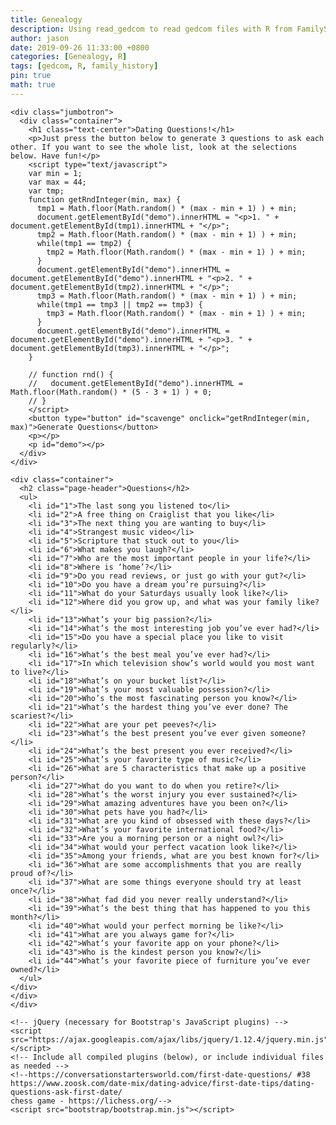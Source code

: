 ```yaml
---
title: Genealogy
description: Using read_gedcom to read gedcom files with R from FamilySearch or Ancestry.
author: jason
date: 2019-09-26 11:33:00 +0800
categories: [Genealogy, R]
tags: [gedcom, R, family_history]
pin: true
math: true
---
```


    <div class="jumbotron">
      <div class="container">
        <h1 class="text-center">Dating Questions!</h1>
        <p>Just press the button below to generate 3 questions to ask each other. If you want to see the whole list, look at the selections below. Have fun!</p>
        <script type="text/javascript">
        var min = 1;
        var max = 44;
        var tmp;
        function getRndInteger(min, max) {
          tmp1 = Math.floor(Math.random() * (max - min + 1) ) + min;
          document.getElementById("demo").innerHTML = "<p>1. " + document.getElementById(tmp1).innerHTML + "</p>";
          tmp2 = Math.floor(Math.random() * (max - min + 1) ) + min;
          while(tmp1 == tmp2) {
            tmp2 = Math.floor(Math.random() * (max - min + 1) ) + min;
          }
          document.getElementById("demo").innerHTML = document.getElementById("demo").innerHTML + "<p>2. " + document.getElementById(tmp2).innerHTML + "</p>";
          tmp3 = Math.floor(Math.random() * (max - min + 1) ) + min;
          while(tmp1 == tmp3 || tmp2 == tmp3) {
            tmp3 = Math.floor(Math.random() * (max - min + 1) ) + min;
          }
          document.getElementById("demo").innerHTML = document.getElementById("demo").innerHTML + "<p>3. " + document.getElementById(tmp3).innerHTML + "</p>";
        }

        // function rnd() {
        //   document.getElementById("demo").innerHTML = Math.floor(Math.random() * (5 - 3 + 1) ) + 0;
        // }
        </script>
        <button type="button" id="scavenge" onclick="getRndInteger(min, max)">Generate Questions</button>
        <p></p>
        <p id="demo"></p>
      </div>
    </div>

    <div class="container">
      <h2 class="page-header">Questions</h2>
      <ul>
        <li id="1">The last song you listened to</li>
        <li id="2">A free thing on Craiglist that you like</li>
        <li id="3">The next thing you are wanting to buy</li>
        <li id="4">Strangest music video</li>
        <li id="5">Scripture that stuck out to you</li>
        <li id="6">What makes you laugh?</li>
        <li id="7">Who are the most important people in your life?</li>
        <li id="8">Where is ‘home’?</li>
        <li id="9">Do you read reviews, or just go with your gut?</li>
        <li id="10">Do you have a dream you’re pursuing?</li>
        <li id="11">What do your Saturdays usually look like?</li>
        <li id="12">Where did you grow up, and what was your family like?</li>
        <li id="13">What’s your big passion?</li>
        <li id="14">What’s the most interesting job you’ve ever had?</li>
        <li id="15">Do you have a special place you like to visit regularly?</li>
        <li id="16">What’s the best meal you’ve ever had?</li>
        <li id="17">In which television show’s world would you most want to live?</li>
        <li id="18">What’s on your bucket list?</li>
        <li id="19">What’s your most valuable possession?</li>
        <li id="20">Who’s the most fascinating person you know?</li>
        <li id="21">What’s the hardest thing you’ve ever done? The scariest?</li>
        <li id="22">What are your pet peeves?</li>
        <li id="23">What’s the best present you’ve ever given someone?</li>
        <li id="24">What’s the best present you ever received?</li>
        <li id="25">What’s your favorite type of music?</li>
        <li id="26">What are 5 characteristics that make up a positive person?</li>
        <li id="27">What do you want to do when you retire?</li>
        <li id="28">What’s the worst injury you ever sustained?</li>
        <li id="29">What amazing adventures have you been on?</li>
        <li id="30">What pets have you had?</li>
        <li id="31">What are you kind of obsessed with these days?</li>
        <li id="32">What’s your favorite international food?</li>
        <li id="33">Are you a morning person or a night owl?</li>
        <li id="34">What would your perfect vacation look like?</li>
        <li id="35">Among your friends, what are you best known for?</li>
        <li id="36">What are some accomplishments that you are really proud of?</li>
        <li id="37">What are some things everyone should try at least once?</li>
        <li id="38">What fad did you never really understand?</li>
        <li id="39">What’s the best thing that has happened to you this month?</li>
        <li id="40">What would your perfect morning be like?</li>
        <li id="41">What are you always game for?</li>
        <li id="42">What’s your favorite app on your phone?</li>
        <li id="43">Who is the kindest person you know?</li>
        <li id="44">What’s your favorite piece of furniture you’ve ever owned?</li>
      </ul>
    </div>
    </div>
    </div>

    <!-- jQuery (necessary for Bootstrap's JavaScript plugins) -->
    <script src="https://ajax.googleapis.com/ajax/libs/jquery/1.12.4/jquery.min.js"></script>
    <!-- Include all compiled plugins (below), or include individual files as needed -->
    <!--https://conversationstartersworld.com/first-date-questions/ #38
    https://www.zoosk.com/date-mix/dating-advice/first-date-tips/dating-questions-ask-first-date/ 
    chess game - https://lichess.org/-->
    <script src="bootstrap/bootstrap.min.js"></script>

    